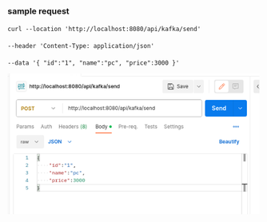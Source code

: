 ### sample request

<code>curl --location 'http://localhost:8080/api/kafka/send' \
--header 'Content-Type: application/json' \
--data '{
"id":"1",
"name":"pc",
"price":3000
}'</code>

![image info](images/img.png)
